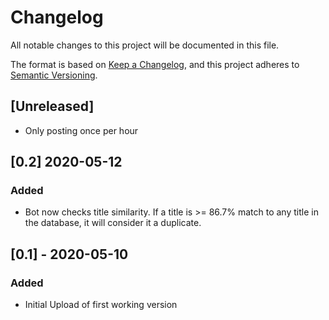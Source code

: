 # Changelog
All notable changes to this project will be documented in this file.

The format is based on [Keep a Changelog](https://keepachangelog.com/en/1.0.0/),
and this project adheres to [Semantic Versioning](https://semver.org/spec/v2.0.0.html).

## [Unreleased]
- Only posting once per hour

## [0.2] 2020-05-12

### Added
- Bot now checks title similarity. If a title is >= 86.7% match to any title in the database, it will consider it a duplicate.

## [0.1] - 2020-05-10

### Added
- Initial Upload of first working version